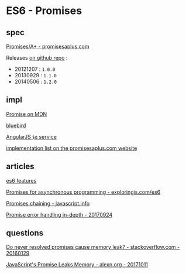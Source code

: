 # ES6 - Promises

## spec

[Promises/A+ - promisesaplus.com](https://promisesaplus.com/)

Releases [on github repo](https://github.com/promises-aplus/promises-spec/releases) : 

- 20121207 : `1.0.0`
- 20130929 : `1.1.0`
- 20140506 : `1.2.0`

## impl

[Promise on MDN](https://developer.mozilla.org/fr/docs/Web/JavaScript/Reference/Objets_globaux/Promise)

[bluebird](https://github.com/petkaantonov/bluebird)

[AngularJS `$q` service](https://docs.angularjs.org/api/ng/service/$q)

[implementation list on the promisesaplus.com website](https://promisesaplus.com/implementations)

## articles

[es6 features](http://es6-features.org/#PromiseUsage)

[Promises for asynchronous programming - exploringjs.com/es6](http://exploringjs.com/es6/ch_promises.html#sec_overview-promises)

[Promises chaining - javascript.info](https://javascript.info/promise-chaining)

[Promise error handling in-depth - 20170924](https://codeburst.io/promise-error-handling-in-depth-90b0965149c0)

## questions

[Do never resolved promises cause memory leak? - stackoverflow.com - 20160129](https://stackoverflow.com/questions/20068467/do-never-resolved-promises-cause-memory-leak?utm_medium=organic&utm_source=google_rich_qa&utm_campaign=google_rich_qa)

[JavaScript's Promise Leaks Memory - alexn.org - 20171011](https://alexn.org/blog/2017/10/11/javascript-promise-leaks-memory.html)
